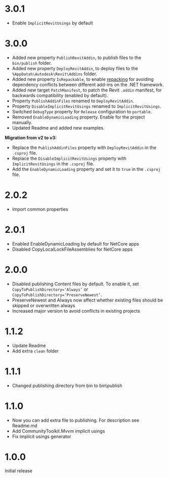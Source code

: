 # 3.0.1

- Enable `ImplicitRevitUsings` by default

# 3.0.0

- Added new property `PublishRevitAddin`, to publish files to the `bin/publish` folder.
- Added new property `DeployRevitAddin`, to deploy files to the `%AppData%\Autodesk\Revit\Addins` folder.
- Added new property `IsRepackable`, to enable [repacking](https://github.com/gluck/il-repack) for avoiding dependency conflicts between different add-ins on the .NET framework.
- Added new target `PatchManifest`, to patch the Revit `.addin` manifest, for backwards compatibility (enabled by default).
- Property `PublishAddinFiles` renamed to `DeployRevitAddin`.
- Property `DisableImplicitRevitUsings` renamed to `ImplicitRevitUsings`.
- Switched `DebugType` property for `Release` configuration to `portable`.
- Removed `EnableDynamicLoading` property. Enable for the project manually.
- Updated Readme and added new examples.

**Migration from v2 to v3:**

- Replace the `PublishAddinFiles` property with `DeployRevitAddin` in the `.csproj` file.
- Replace the `DisableImplicitRevitUsings` property with `ImplicitRevitUsings` in the `.csproj` file.
- Add the `EnableDynamicLoading` property and set it to `true` in the `.csproj` file.

# 2.0.2

- Import common properties

# 2.0.1

- Enabled EnableDynamicLoading by default for NetCore apps
- Disabled CopyLocalLockFileAssemblies for NetCore apps

# 2.0.0

- Disabled publishing Content files by default. To enable it, set `CopyToPublishDirectory=‘Always’` or `CopyToPublishDirectory=‘PreserveNewest’`.
- PreserveNewest and Always now affect whether existing files should be skipped or overwritten always
- Increased major version to avoid conflicts in existing projects

# 1.1.2

- Update Readme
- Add extra `clean` folder

# 1.1.1

- Changed publishing directory from bin to bin\publish

# 1.1.0

- Now you can add extra file to publishing. For description see Readme.md
- Add CommunityToolkit.Mvvm implicit usings
- Fix implicit usings generator

# 1.0.0

Initial release